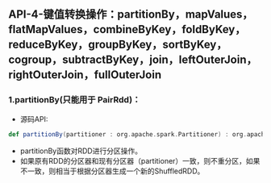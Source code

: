 ## API-4-键值转换操作：partitionBy，mapValues，flatMapValues，combineByKey，foldByKey，reduceByKey，groupByKey，sortByKey，cogroup，subtractByKey，join，leftOuterJoin，rightOuterJoin，fullOuterJoin

### 1.partitionBy(只能用于 PairRdd)：
* 源码API:
```scala
def partitionBy(partitioner : org.apache.spark.Partitioner) : org.apache.spark.api.java.JavaPairRDD[K, V] = { /* compiled code */ }
```
* partitionBy函数对RDD进行分区操作。
* 如果原有RDD的分区器和现有分区器（partitioner）一致，则不重分区，如果不一致，则相当于根据分区器生成一个新的ShuffledRDD。

